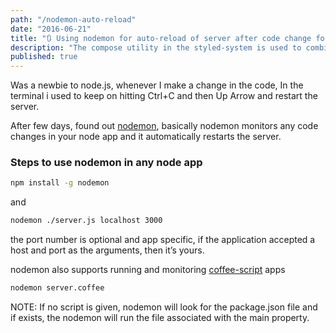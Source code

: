 ```yaml
---
path: "/nodemon-auto-reload"
date: "2016-06-21"
title: "🔃 Using nodemon for auto-reload of server after code change for node.js applications"
description: "The compose utility in the styled-system is used to combine multiple style functions together into one"
published: true
---
```


Was a newbie to node.js, whenever I make a change in the code, In the terminal i used to keep on hitting Ctrl+C and then Up Arrow and restart the server.

After few days, found out [nodemon](https://github.com/remy/nodemon), basically nodemon monitors any code changes in your node app and it automatically restarts the server.

### Steps to use nodemon in any node app

```bash
npm install -g nodemon
```

and

```bash
nodemon ./server.js localhost 3000
```

the port number is optional and app specific, if the application accepted a host and port as the arguments, then it’s yours.

nodemon also supports running and monitoring [coffee-script](http://coffeescript.org/) apps

```bash
nodemon server.coffee
```

NOTE: If no script is given, nodemon will look for the package.json file and if exists, the nodemon will run the file associated with the main property.